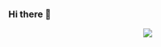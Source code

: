 ### Hi there 👋

<div align="center">
  <img src="https://github-readme-stats.vercel.app/api?username=codermast&show_icons=true&theme=transparent&hide=contribs&theme=radical" /> 
</div>
